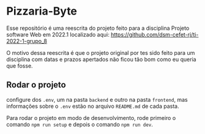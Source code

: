 # Pizzaria-Byte

Esse repositório é uma reescrita do projeto feito para a disciplina Projeto software Web em 2022.1 localizado aqui: https://github.com/dsm-cefet-rj/ti-2022-1-grupo_8

O motivo dessa reescrita é que o projeto original por tes sido feito para um disciplina com datas e prazos apertados não ficou tão bom como eu queria que fosse.

## Rodar o projeto

configure dos `.env`, um na pasta `backend` e outro na pasta `frontend`, mas informações sobre o `.env` estão no arquivo `README.md` de cada pasta.

Para rodar o projeto em modo de desenvolvimento, rode primeiro o comando `npm run setup` e depois o comando `npm run dev`.

